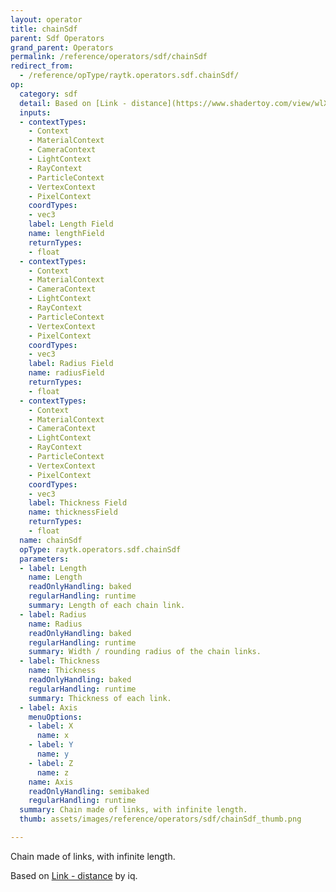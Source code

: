 ```yaml
---
layout: operator
title: chainSdf
parent: Sdf Operators
grand_parent: Operators
permalink: /reference/operators/sdf/chainSdf
redirect_from:
  - /reference/opType/raytk.operators.sdf.chainSdf/
op:
  category: sdf
  detail: Based on [Link - distance](https://www.shadertoy.com/view/wlXSD7) by iq.
  inputs:
  - contextTypes:
    - Context
    - MaterialContext
    - CameraContext
    - LightContext
    - RayContext
    - ParticleContext
    - VertexContext
    - PixelContext
    coordTypes:
    - vec3
    label: Length Field
    name: lengthField
    returnTypes:
    - float
  - contextTypes:
    - Context
    - MaterialContext
    - CameraContext
    - LightContext
    - RayContext
    - ParticleContext
    - VertexContext
    - PixelContext
    coordTypes:
    - vec3
    label: Radius Field
    name: radiusField
    returnTypes:
    - float
  - contextTypes:
    - Context
    - MaterialContext
    - CameraContext
    - LightContext
    - RayContext
    - ParticleContext
    - VertexContext
    - PixelContext
    coordTypes:
    - vec3
    label: Thickness Field
    name: thicknessField
    returnTypes:
    - float
  name: chainSdf
  opType: raytk.operators.sdf.chainSdf
  parameters:
  - label: Length
    name: Length
    readOnlyHandling: baked
    regularHandling: runtime
    summary: Length of each chain link.
  - label: Radius
    name: Radius
    readOnlyHandling: baked
    regularHandling: runtime
    summary: Width / rounding radius of the chain links.
  - label: Thickness
    name: Thickness
    readOnlyHandling: baked
    regularHandling: runtime
    summary: Thickness of each link.
  - label: Axis
    menuOptions:
    - label: X
      name: x
    - label: Y
      name: y
    - label: Z
      name: z
    name: Axis
    readOnlyHandling: semibaked
    regularHandling: runtime
  summary: Chain made of links, with infinite length.
  thumb: assets/images/reference/operators/sdf/chainSdf_thumb.png

---
```



Chain made of links, with infinite length.

Based on [Link - distance](https://www.shadertoy.com/view/wlXSD7) by iq.